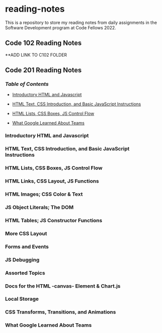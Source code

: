 # reading-notes
This is a repository to store my reading notes from daily assignments in the Software Development program at Code Fellows 2022.

## Code 102 Reading Notes
**ADD LINK TO C102 FOLDER



## Code 201 Reading Notes

### _Table of Contents_
- [Introductory HTML and Javascript](#introductory-html-and-javascript)
  
- [HTML Text, CSS Introduction, and Basic JavaScript Instructions](#html-text-css-introduction-and-basic-javascript-instructions)
  
- [HTML Lists, CSS Boxes, JS Control Flow](#html-lists-css-boxes-js-control-flow)
  
- [What Google Learned About Teams](#what-google-learned-about-teams)


### Introductory HTML and Javascript

### HTML Text, CSS Introduction, and Basic JavaScript Instructions

### HTML Lists, CSS Boxes, JS Control Flow

### HTML Links, CSS Layout, JS Functions

### HTML Images; CSS Color & Text

### JS Object Literals; The DOM

### HTML Tables; JS Constructor Functions

### More CSS Layout

### Forms and Events

### JS Debugging

### Assorted Topics

### Docs for the HTML -canvas- Element & Chart.js

### Local Storage

### CSS Transforms, Transitions, and Animations

### What Google Learned About Teams

